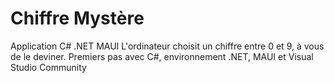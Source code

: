 # Chiffre Mystère

Application C# .NET MAUI
L'ordinateur choisit un chiffre entre 0 et 9, à vous de le deviner.
Premiers pas avec C#, environnement .NET, MAUI et Visual Studio Community
